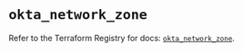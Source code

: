 # `okta_network_zone`

Refer to the Terraform Registry for docs: [`okta_network_zone`](https://registry.terraform.io/providers/okta/okta/4.7.0/docs/resources/network_zone).
